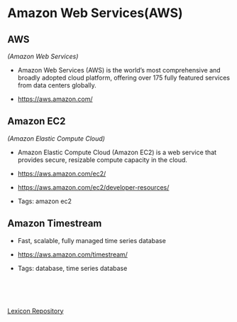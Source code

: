 # Amazon Web Services(AWS)


## **AWS**
*(Amazon Web Services)*

* Amazon Web Services (AWS) is the world’s most comprehensive and broadly adopted cloud platform, offering over 175 fully featured services from data centers globally.

* <https://aws.amazon.com/>




## **Amazon EC2**
*(Amazon Elastic Compute Cloud)*

* Amazon Elastic Compute Cloud (Amazon EC2) is a web service that provides secure, resizable compute capacity in the cloud.

* <https://aws.amazon.com/ec2/>

* <https://aws.amazon.com/ec2/developer-resources/>

* Tags: amazon ec2


## **Amazon Timestream**

* Fast, scalable, fully managed time series database

* <https://aws.amazon.com/timestream/>

* Tags: database, time series database


</br>
</br>
</br>

[Lexicon Repository](https://github.com/technopreneurG/lexicon)
